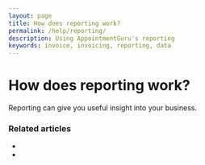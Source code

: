 ```yaml
---
layout: page
title: How does reporting work?
permalink: /help/reporting/
description: Using AppointmentGuru's reporting
keywords: invoice, invoicing, reporting, data
---
```


# How does reporting work?

Reporting can give you useful insight into your business.

### Related articles

* [](/help/invoicing-settings)
* [](/help/edit-an-invoice)
